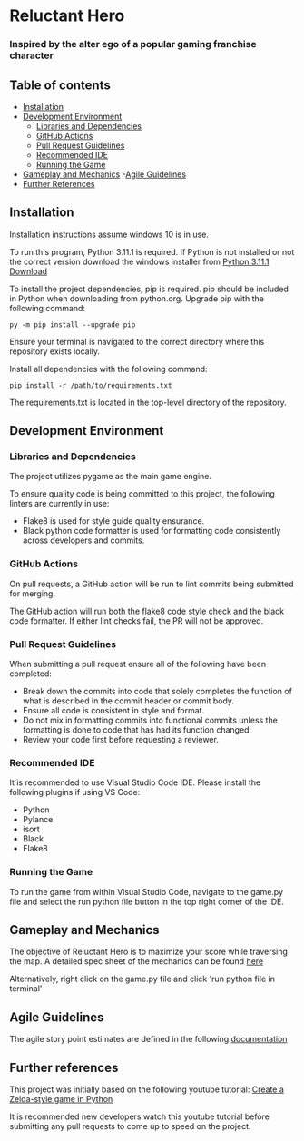# Reluctant Hero
### Inspired by the alter ego of a popular gaming franchise character


## Table of contents
- [Installation](#installation)
- [Development Environment](#development-environment)
    - [Libraries and Dependencies](#libraries-and-dependencies)
    - [GitHub Actions](#github-actions)
    - [Pull Request Guidelines](#pull-request-guidelines)
    - [Recommended IDE](#recommended-ide)
    - [Running the Game](#running-the-game)
- [Gameplay and Mechanics](#gameplay-and-mechanics)
-[Agile Guidelines](#agile-guidelines)
- [Further References](#further-references)

## Installation
Installation instructions assume windows 10 is in use.

To run this program, Python 3.11.1 is required.
If Python is not installed or not the correct version download the windows installer from
[Python 3.11.1 Download](https://www.python.org/downloads/release/python-3111/)

To install the project dependencies, pip is required. pip should be included in Python when downloading from python.org.
Upgrade pip with the following command:
```
py -m pip install --upgrade pip
```
Ensure your terminal is navigated to the correct directory where this repository exists locally.

Install all dependencies with the following command:
```
pip install -r /path/to/requirements.txt
```
The requirements.txt is located in the top-level directory of the repository.

## Development Environment
### Libraries and Dependencies
The project utilizes pygame as the main game engine.

To ensure quality code is being committed to this project, the following linters are currently in use:
* Flake8 is used for style guide quality ensurance.
* Black python code formatter is used for formatting code consistently across developers and commits.

### GitHub Actions
On pull requests, a GitHub action will be run to lint commits being submitted for merging.

The GitHub action will run both the flake8 code style check and the black code formatter. If either lint checks fail, the PR will not be approved.

### Pull Request Guidelines
When submitting a pull request ensure all of the following have been completed:
* Break down the commits into code that solely completes the function of what is described in the commit header or commit body.
* Ensure all code is consistent in style and format.
* Do not mix in formatting commits into functional commits unless the formatting is done to code that has had its function changed.
* Review your code first before requesting a reviewer.

### Recommended IDE
It is recommended to use Visual Studio Code IDE. Please install the following plugins if using VS Code:
* Python
* Pylance
* isort
* Black
* Flake8

### Running the Game
To run the game from within Visual Studio Code, navigate to the game.py file and select the run python file button in the top right corner of the IDE.
## Gameplay and Mechanics
The objective of Reluctant Hero is to maximize your score while traversing the map.
A detailed spec sheet of the mechanics can be found [here](./docs/specSheet.md)

Alternatively, right click on the game.py file and click 'run python file in terminal'

## Agile Guidelines
The agile story point estimates are defined in the following [documentation](./docs/agileGuideLines.md)

## Further references
This project was initially based on the following youtube tutorial:
[Create a Zelda-style game in Python](https://www.youtube.com/watch?v=QU1pPzEGrqw)

It is recommended new developers watch this youtube tutorial before submitting any pull requests to come up to speed on the project.